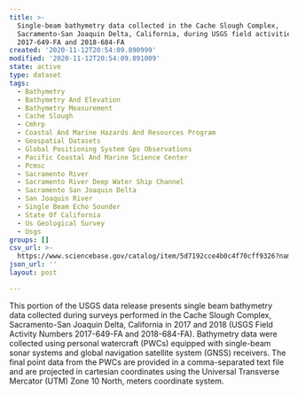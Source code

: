 ```yaml
---
title: >-
  Single-beam bathymetry data collected in the Cache Slough Complex,
  Sacramento-San Joaquin Delta, California, during USGS field activities
  2017-649-FA and 2018-684-FA
created: '2020-11-12T20:54:09.890999'
modified: '2020-11-12T20:54:09.891009'
state: active
type: dataset
tags:
  - Bathymetry
  - Bathymetry And Elevation
  - Bathymetry Measurement
  - Cache Slough
  - Cmhrp
  - Coastal And Marine Hazards And Resources Program
  - Geospatial Datasets
  - Global Positioning System Gps Observations
  - Pacific Coastal And Marine Science Center
  - Pcmsc
  - Sacramento River
  - Sacramento River Deep Water Ship Channel
  - Sacramento San Joaquin Delta
  - San Joaquin River
  - Single Beam Echo Sounder
  - State Of California
  - Us Geological Survey
  - Usgs
groups: []
csv_url: >-
  https://www.sciencebase.gov/catalog/item/5d7192cce4b0c4f70cff9326?name=cs17_18_singlebeam_bathy.csv
json_url: ''
layout: post

---
```

This portion of the USGS data release presents single beam bathymetry data collected during surveys performed in the Cache Slough Complex, Sacramento-San Joaquin Delta, California in 2017 and 2018 (USGS Field Activity Numbers 2017-649-FA and 2018-684-FA). Bathymetry data were collected using personal watercraft (PWCs) equipped with single-beam sonar systems and global navigation satellite system (GNSS) receivers. The final point data from the PWCs are provided in a comma-separated text file and are projected in cartesian coordinates using the Universal Transverse Mercator (UTM) Zone 10 North, meters coordinate system.
